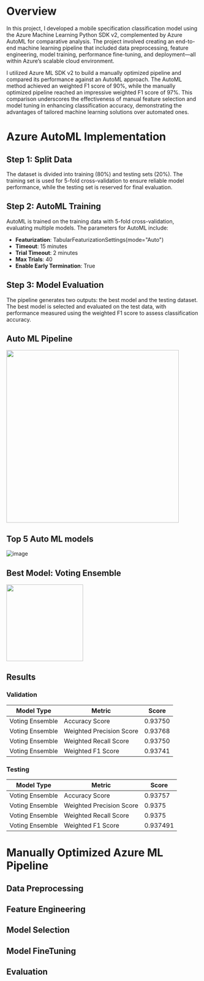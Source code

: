 # Overview

In this project, I developed a mobile specification classification model using the Azure Machine Learning Python SDK v2, complemented by Azure AutoML for comparative analysis. The project involved creating an end-to-end machine learning pipeline that included data preprocessing, feature engineering, model training, performance fine-tuning, and deployment—all within Azure’s scalable cloud environment.

I utilized Azure ML SDK v2 to build a manually optimized pipeline and compared its performance against an AutoML approach. The AutoML method achieved an weighted F1 score of 90%, while the manually optimized pipeline reached an impressive weighted F1 score of 97%. This comparison underscores the effectiveness of manual feature selection and model tuning in enhancing classification accuracy, demonstrating the advantages of tailored machine learning solutions over automated ones.

# Azure AutoML Implementation

## Step 1: Split Data

The dataset is divided into training (80%) and testing sets (20%). The training set is used for 5-fold cross-validation to ensure reliable model performance, while the testing set is reserved for final evaluation. 

## Step 2: AutoML Training

AutoML is trained on the training data with 5-fold cross-validation, evaluating multiple models. The parameters for AutoML include:

- **Featurization**: TabularFeaturizationSettings(mode="Auto")
- **Timeout**: 15 minutes
- **Trial Timeout**: 2 minutes
- **Max Trials**: 40
- **Enable Early Termination**: True
  
## Step 3: Model Evaluation

The pipeline generates two outputs: the best model and the testing dataset. The best model is selected and evaluated on the test data, with performance measured using the weighted F1 score to assess classification accuracy.

## Auto ML Pipeline

<img src="https://github.com/user-attachments/assets/bd85257f-16d1-408e-95e8-8b024308d8c5" width="450" />

## Top 5 Auto ML models
![image](https://github.com/user-attachments/assets/6e8f78ed-a45b-4bd6-8360-70f8946ca278)


## Best Model: Voting Ensemble

<img src="https://github.com/user-attachments/assets/e1962351-c77b-491f-9a36-c0e8a5f7f47d" width="200" />

## Results 

### Validation 

| Model Type         | Metric         | Score |
|--------------------|----------------|-------|
| Voting Ensemble    |    Accuracy Score    | 0.93750  |
| Voting Ensemble    | Weighted Precision Score   | 0.93768    |
| Voting Ensemble    |    Weighted Recall Score        | 0.93750    |
| Voting Ensemble    |    Weighted F1 Score        | 0.93741    |

### Testing 

| Model Type         | Metric         | Score |
|--------------------|----------------|-------|
| Voting Ensemble    |    Accuracy Score    | 0.93757   |
| Voting Ensemble    | Weighted Precision Score   | 0.9375    |
| Voting Ensemble    |    Weighted Recall Score        | 0.9375    |
| Voting Ensemble    |    Weighted F1 Score        | 0.937491   |

# Manually Optimized Azure ML Pipeline

## Data Preprocessing

## Feature Engineering

## Model Selection

## Model FineTuning 

## Evaluation 
